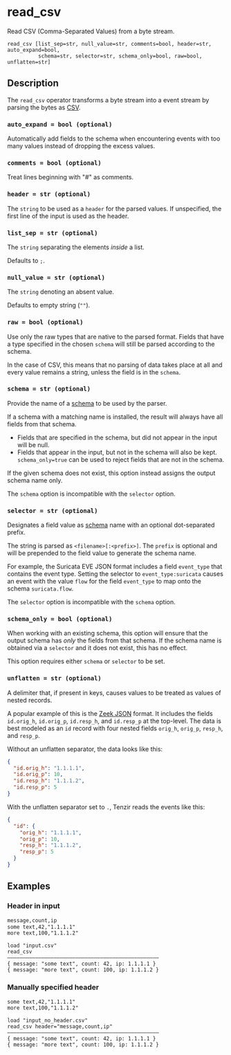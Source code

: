 # read_csv

Read CSV (Comma-Separated Values) from a byte stream.

```tql
read_csv [list_sep=str, null_value=str, comments=bool, header=str, auto_expand=bool,
          schema=str, selector=str, schema_only=bool, raw=bool, unflatten=str]
```

## Description

The `read_csv` operator transforms a byte stream into a event stream by parsing
the bytes as [CSV](https://en.wikipedia.org/wiki/Comma-separated_values).

### `auto_expand = bool (optional)`

Automatically add fields to the schema when encountering events with too many
values instead of dropping the excess values.

### `comments = bool (optional)`

Treat lines beginning with "#" as comments.

### `header = str (optional)`

The `string` to be used as a `header` for the parsed values.
If unspecified, the first line of the input is used as the header.

### `list_sep = str (optional)`

The `string` separating the elements _inside_ a list.

Defaults to `;`.

### `null_value = str (optional)`

The `string` denoting an absent value.

Defaults to empty string (`""`).

### `raw = bool (optional)`

Use only the raw types that are native to the parsed format. Fields that have a type
specified in the chosen `schema` will still be parsed according to the schema.

In the case of CSV, this means that no parsing of data takes place at all
and every value remains a string, unless the field is in the `schema`.

### `schema = str (optional)`

Provide the name of a [schema](../../data-model/schemas.md) to be used by the
parser.

If a schema with a matching name is installed, the result will always have
all fields from that schema.
* Fields that are specified in the schema, but did not appear in the input will be null.
* Fields that appear in the input, but not in the schema will also be kept. `schema_only=true`
can be used to reject fields that are not in the schema.

If the given schema does not exist, this option instead assigns the output schema name only.

The `schema` option is incompatible with the `selector` option.

### `selector = str (optional)`

Designates a field value as [schema](../../data-model/schemas.md) name with an
optional dot-separated prefix.

The string is parsed as `<filename>[:<prefix>]`. The `prefix` is optional and
will be prepended to the field value to generate the schema name.

For example, the Suricata EVE JSON format includes a field
`event_type` that contains the event type. Setting the selector to
`event_type:suricata` causes an event with the value `flow` for the field
`event_type` to map onto the schema `suricata.flow`.

The `selector` option is incompatible with the `schema` option.

### `schema_only = bool (optional)`

When working with an existing schema, this option will ensure that the output
schema has *only* the fields from that schema. If the schema name is obtained via a `selector`
and it does not exist, this has no effect.

This option requires either `schema` or `selector` to be set.

### `unflatten = str (optional)`

A delimiter that, if present in keys, causes values to be treated as values of
nested records.

A popular example of this is the [Zeek JSON](read_zeek_json.md) format. It includes
the fields `id.orig_h`, `id.orig_p`, `id.resp_h`, and `id.resp_p` at the
top-level. The data is best modeled as an `id` record with four nested fields
`orig_h`, `orig_p`, `resp_h`, and `resp_p`.

Without an unflatten separator, the data looks like this:

```json title="Without unflattening"
{
  "id.orig_h": "1.1.1.1",
  "id.orig_p": 10,
  "id.resp_h": "1.1.1.2",
  "id.resp_p": 5
}
```

With the unflatten separator set to `.`, Tenzir reads the events like this:

```json title="With 'unflatten'"
{
  "id": {
    "orig_h": "1.1.1.1",
    "orig_p": 10,
    "resp_h": "1.1.1.2",
    "resp_p": 5
  }
}
```

## Examples

### Header in input

```txt title="input.csv"
message,count,ip
some text,42,"1.1.1.1"
more text,100,"1.1.1.2"
```

```tql
load "input.csv"
read_csv
―――――――――――――――――――――――――――――――――――――――――――――――――
{ message: "some text", count: 42, ip: 1.1.1.1 }
{ message: "more text", count: 100, ip: 1.1.1.2 }
```

### Manually specified header

```txt title="input_no_header.csv"
some text,42,"1.1.1.1"
more text,100,"1.1.1.2"
```

```tql
load "input_no_header.csv"
read_csv header="message,count,ip"
―――――――――――――――――――――――――――――――――――――――――――――――――
{ message: "some text", count: 42, ip: 1.1.1.1 }
{ message: "more text", count: 100, ip: 1.1.1.2 }
```
